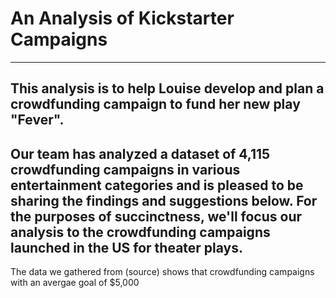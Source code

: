 # An Analysis of Kickstarter Campaigns
---
This analysis is to help Louise develop and plan a crowdfunding campaign to fund her new play "Fever".
---
Our team has analyzed a dataset of 4,115 crowdfunding campaigns in various entertainment categories and is pleased to be sharing the findings and suggestions below. For the purposes of succinctness, we'll focus our analysis to the crowdfunding campaigns launched in the US for theater plays.
---
The data we gathered from (source) shows that crowdfunding campaigns with an avergae goal of $5,000 
